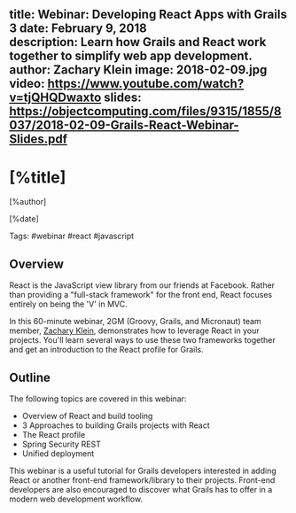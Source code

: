 title: Webinar: Developing React Apps with Grails 3
date: February 9, 2018  
description: Learn how Grails and React work together to simplify web app development.
author: Zachary Klein
image: 2018-02-09.jpg
video: https://www.youtube.com/watch?v=tjQHQDwaxto
slides: https://objectcomputing.com/files/9315/1855/8037/2018-02-09-Grails-React-Webinar-Slides.pdf   
---

# [%title]

[%author]

[%date] 

Tags: #webinar #react #javascript

## Overview

React is the JavaScript view library from our friends at Facebook. Rather than providing a "full-stack framework" for the front end, React focuses entirely on being the 'V' in MVC.

In this 60-minute webinar, 2GM (Groovy, Grails, and Micronaut) team member, [Zachary Klein](https://objectcomputing.com/products/2gm-team#klein-z), demonstrates how to leverage React in your projects. You'll learn several ways to use these two frameworks together and get an introduction to the React profile for Grails.

## Outline

The following topics are covered in this webinar:

- Overview of React and build tooling
- 3 Approaches to building Grails projects with React
- The React profile
- Spring Security REST
- Unified deployment

This webinar is a useful tutorial for Grails developers interested in adding React or another front-end framework/library to their projects. Front-end developers are also encouraged to discover what Grails has to offer in a modern web development workflow.
